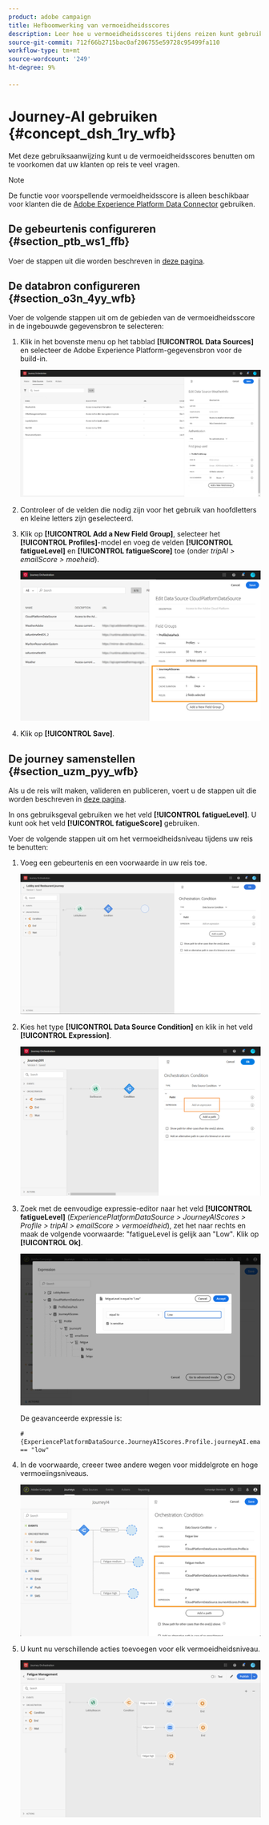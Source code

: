 ```yaml
---
product: adobe campaign
title: Hefboomwerking van vermoeidheidsscores
description: Leer hoe u vermoeidheidsscores tijdens reizen kunt gebruiken
source-git-commit: 712f66b2715bac0af206755e59728c95499fa110
workflow-type: tm+mt
source-wordcount: '249'
ht-degree: 9%

---
```



# Journey-AI gebruiken {#concept_dsh_1ry_wfb}

Met deze gebruiksaanwijzing kunt u de vermoeidheidsscores benutten om te voorkomen dat uw klanten op reis te veel vragen.

>[!NOTE]
>
>De functie voor voorspellende vermoeidheidsscore is alleen beschikbaar voor klanten die de [Adobe Experience Platform Data Connector](https://docs.adobe.com/content/help/en/campaign-standard/using/developing/mapping-campaign-and-aep-data/aep-about-data-connector.html) gebruiken.

## De gebeurtenis configureren {#section_ptb_ws1_ffb}

Voer de stappen uit die worden beschreven in [deze pagina](../event/about-events.md).

## De databron configureren {#section_o3n_4yy_wfb}

Voer de volgende stappen uit om de gebieden van de vermoeidheidsscore in de ingebouwde gegevensbron te selecteren:

1. Klik in het bovenste menu op het tabblad **[!UICONTROL Data Sources]** en selecteer de Adobe Experience Platform-gegevensbron voor de build-in.

   ![](../assets/journey23.png)

1. Controleer of de velden die nodig zijn voor het gebruik van hoofdletters en kleine letters zijn geselecteerd.
1. Klik op **[!UICONTROL Add a New Field Group]**, selecteer het **[!UICONTROL Profiles]**-model en voeg de velden **[!UICONTROL fatigueLevel]** en **[!UICONTROL fatigueScore]** toe (onder _tripAI > emailScore > moeheid_).

   ![](../assets/journeyuc3_1.png)

1. Klik op **[!UICONTROL Save]**.

## De journey samenstellen {#section_uzm_pyy_wfb}

Als u de reis wilt maken, valideren en publiceren, voert u de stappen uit die worden beschreven in [deze pagina](../building-journeys/journey.md).

In ons gebruiksgeval gebruiken we het veld **[!UICONTROL fatigueLevel]**. U kunt ook het veld **[!UICONTROL fatigueScore]** gebruiken.

Voer de volgende stappen uit om het vermoeidheidsniveau tijdens uw reis te benutten:

1. Voeg een gebeurtenis en een voorwaarde in uw reis toe.

   ![](../assets/journeyuc2_14.png)

1. Kies het type **[!UICONTROL Data Source Condition]** en klik in het veld **[!UICONTROL Expression]**. 

   ![](../assets/journeyuc3_2.png)

1. Zoek met de eenvoudige expressie-editor naar het veld **[!UICONTROL fatigueLevel]** (_ExperiencePlatformDataSource > JourneyAIScores > Profile > tripAI > emailScore > vermoeidheid_), zet het naar rechts en maak de volgende voorwaarde: &quot;fatigueLevel is gelijk aan &quot;Low&quot;. Klik op **[!UICONTROL Ok]**.

   ![](../assets/journeyuc3_3.png)

   De geavanceerde expressie is:

   ```
   #{ExperiencePlatformDataSource.JourneyAIScores.Profile.journeyAI.emailScore.fatigue.fatigueLevel} == "low"
   ```

1. In de voorwaarde, creeer twee andere wegen voor middelgrote en hoge vermoeiingsniveaus.

   ![](../assets/journeyuc3_4.png)

1. U kunt nu verschillende acties toevoegen voor elk vermoeidheidsniveau.

   ![](../assets/journeyuc3_5.png)
